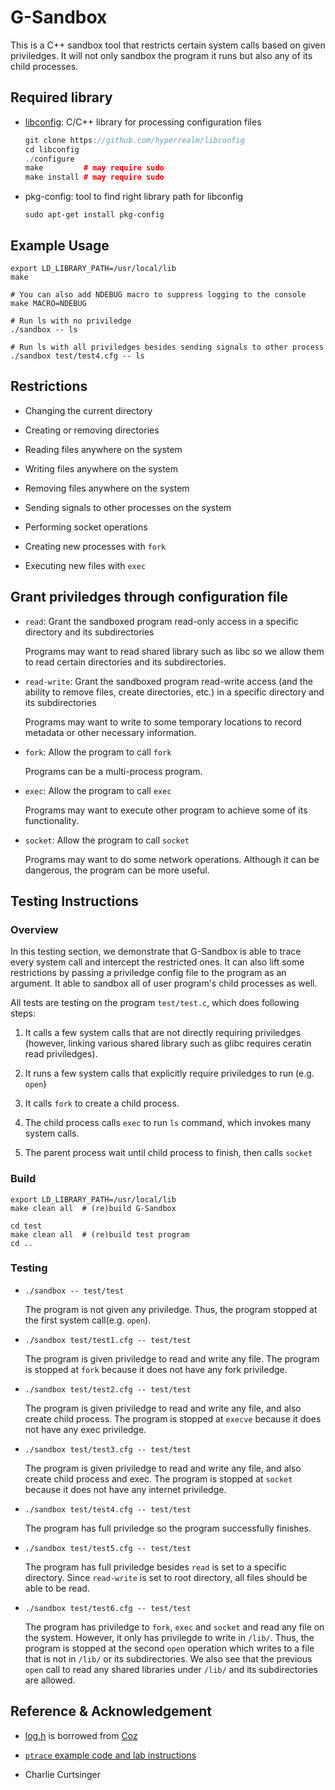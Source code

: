 # G-Sandbox

This is a C++ sandbox tool that restricts certain system calls based on 
given priviledges. It will not only sandbox the program it runs but also any of 
its child processes.

## Required library

* [libconfig](https://github.com/hyperrealm/libconfig): C/C++ library for 
processing configuration files 

   ```cpp
   git clone https://github.com/hyperrealm/libconfig
   cd libconfig
   ./configure
   make         # may require sudo
   make install # may require sudo
   ```

* pkg-config: tool to find right library path for libconfig
   
   `sudo apt-get install pkg-config`

## Example Usage 

```
export LD_LIBRARY_PATH=/usr/local/lib
make

# You can also add NDEBUG macro to suppress logging to the console
make MACRO=NDEBUG

# Run ls with no priviledge
./sandbox -- ls

# Run ls with all priviledges besides sending signals to other process
./sandbox test/test4.cfg -- ls
```

## Restrictions 

* Changing the current directory

* Creating or removing directories

* Reading files anywhere on the system

* Writing files anywhere on the system

* Removing files anywhere on the system

* Sending signals to other processes on the system

* Performing socket operations

* Creating new processes with `fork`

* Executing new files with `exec`

## Grant priviledges through configuration file

* `read`: Grant the sandboxed program read-only access in a specific directory
and its subdirectories

   Programs may want to read shared library such as libc so we allow them to 
read certain directories and its subdirectories.

* `read-write`: Grant the sandboxed program read-write access (and the ability
to remove files, create directories, etc.) in a specific directory and its
subdirectories

   Programs may want to write to some temporary locations to record metadata or
other necessary information.
  
* `fork`: Allow the program to call `fork`

   Programs can be a multi-process program.

* `exec`: Allow the program to call `exec`

   Programs may want to execute other program to achieve some of its
functionality. 

* `socket`: Allow the program to call `socket`

  Programs may want to do some network operations. Although it can be
dangerous, the program can be more useful.

## Testing Instructions

### Overview

In this testing section, we demonstrate that G-Sandbox is able to trace every
system call and intercept the restricted ones. It can also lift some
restrictions by passing a priviledge config file to the program as an argument.
It able to sandbox all of user program's child processes as well.

All tests are testing on the program `test/test.c`, which does following steps:

1. It calls a few system calls that are not directly requiring priviledges
(however, linking various shared library such as glibc requires ceratin read
priviledges). 

2. It runs a few system calls that explicitly require priviledges
to run (e.g. `open`) 

3. It calls `fork` to create a child process.

4. The child process calls `exec` to run `ls` command, which invokes many
   system calls.

5. The parent process wait until child process to finish, then calls `socket`

### Build

```
export LD_LIBRARY_PATH=/usr/local/lib
make clean all  # (re)build G-Sandbox

cd test 
make clean all  # (re)build test program
cd ..   

```

### Testing

* `./sandbox -- test/test`

   The program is not given any priviledge. Thus, the program stopped at the
first system call(e.g. `open`).

* `./sandbox test/test1.cfg -- test/test`

   The program is given priviledge to read and write any file. The program is
stopped at `fork` because it does not have any fork priviledge.

* `./sandbox test/test2.cfg -- test/test`

   The program is given priviledge to read and write any file, and also create
child process. The program is stopped at `execve` because it does not have any 
exec priviledge.

* `./sandbox test/test3.cfg -- test/test`

   The program is given priviledge to read and write any file, and also create
child process and exec. The program is stopped at `socket` because it does not have any 
internet priviledge.

* `./sandbox test/test4.cfg -- test/test`

   The program has full priviledge so the program successfully finishes.

* `./sandbox test/test5.cfg -- test/test`

   The program has full priviledge besides `read` is set to a specific
directory. Since `read-write` is set to root directory, all files should be
able to be read.

* `./sandbox test/test6.cfg -- test/test`

  The program has priviledge to `fork`, `exec` and `socket` and read any file
on the system. However, it only has privilegde to write in `/lib/`. Thus, the
program is stopped at the second `open` operation which writes to a file that
is not in `/lib/` or its subdirectories. We also see that the previous `open`
call to read any shared libraries under `/lib/` and its subdirectories are
allowed.

## Reference & Acknowledgement

* [log.h](src/log.h) is borrowed from [Coz](https://github.com/plasma-umass/coz)

* [`ptrace` example code and lab
instructions](https://www.cs.grinnell.edu/~curtsinger/teaching/2019S/CSC395/labs/sandboxing/)

* Charlie Curtsinger
